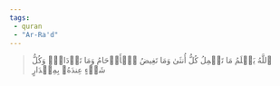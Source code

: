 ```yaml
---
tags: 
 - quran 
 - "Ar-Ra'd"
---
```


> ٱللَّهُ يَعۡلَمُ مَا تَحۡمِلُ كُلُّ أُنثَىٰ وَمَا تَغِيضُ ٱلۡأَرۡحَامُ وَمَا تَزۡدَادُۚ وَكُلُّ شَيۡءٍ عِندَهُۥ بِمِقۡدَارٍ
